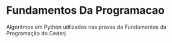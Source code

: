 # Fundamentos Da Programacao
Algoritmos em Python utilizados nas provas de Fundamentos da Programação do Cederj
